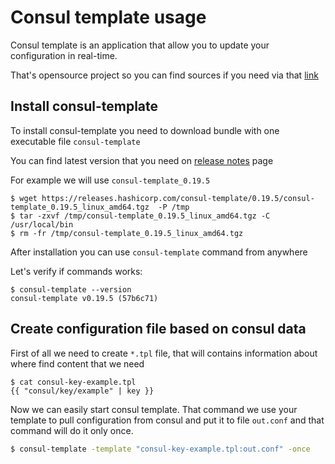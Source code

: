 # Consul template usage

Consul template is an application that allow you to update your configuration in real-time. 

That's opensource project so you can find sources if you need via that [link](https://github.com/hashicorp/consul-template)

## Install consul-template

To install consul-template you need to download bundle with one executable file `consul-template`


You can find latest version that you need on [release notes](https://releases.hashicorp.com/consul-template/) page

For example we will use `consul-template_0.19.5`

```shell
$ wget https://releases.hashicorp.com/consul-template/0.19.5/consul-template_0.19.5_linux_amd64.tgz  -P /tmp
$ tar -zxvf /tmp/consul-template_0.19.5_linux_amd64.tgz -C /usr/local/bin
$ rm -fr /tmp/consul-template_0.19.5_linux_amd64.tgz 
```

After installation you can use `consul-template` command from anywhere

Let's verify if commands works:

```shell
$ consul-template --version
consul-template v0.19.5 (57b6c71)
```

## Create configuration file based on consul data

First of all we need to create `*.tpl` file, that will contains information about where find content that we need

```tpl
$ cat consul-key-example.tpl 
{{ "consul/key/example" | key }}
```

Now we can easily start consul template. That command we use your template to pull configuration from consul and put it to file `out.conf` and that command will do it only once. 

```bash
$ consul-template -template "consul-key-example.tpl:out.conf" -once
```


